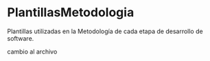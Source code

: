 # PlantillasMetodologia
Plantillas utilizadas en la Metodología de cada etapa de desarrollo de software.

cambio al archivo
